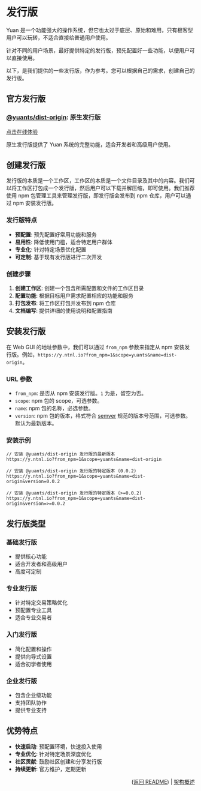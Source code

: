 # 发行版

Yuan 是一个功能强大的操作系统，但它也太过于底层、原始和难用，只有极客型用户可以玩转，不适合直接给普通用户使用。

针对不同的用户场景，最好提供特定的发行版，预先配置好一些功能，以便用户可以直接使用。

以下，是我们提供的一些发行版，作为参考。您可以根据自己的需求，创建自己的发行版。

## 官方发行版

### [@yuants/dist-origin](./packages/@yuants-dist-origin.md): 原生发行版

[点击在线体验](https://y.ntnl.io?from_npm=1&scope=yuants&name=dist-origin)

原生发行版提供了 Yuan 系统的完整功能，适合开发者和高级用户使用。

## 创建发行版

发行版的本质是一个工作区，工作区的本质是一个文件目录及其中的内容。我们可以将工作区打包成一个发行版，然后用户可以下载并解压缩，即可使用。我们推荐使用 npm 包管理工具来管理发行版，即发行版会发布到 npm 仓库，用户可以通过 npm 安装发行版。

### 发行版特点

- **预配置**: 预先配置好常用功能和服务
- **易用性**: 降低使用门槛，适合特定用户群体
- **专业化**: 针对特定场景优化配置
- **可定制**: 基于现有发行版进行二次开发

### 创建步骤

1. **创建工作区**: 创建一个包含所需配置和文件的工作区目录
2. **配置功能**: 根据目标用户需求配置相应的功能和服务
3. **打包发布**: 将工作区打包并发布到 npm 仓库
4. **文档编写**: 提供详细的使用说明和配置指南

## 安装发行版

在 Web GUI 的地址参数中，我们可以通过 `from_npm` 参数来指定从 npm 安装发行版。例如，`https://y.ntnl.io?from_npm=1&scope=yuants&name=dist-origin`。

### URL 参数

- `from_npm`: 是否从 npm 安装发行版。`1` 为是，留空为否。
- `scope`: npm 包的 scope，可选参数。
- `name`: npm 包的名称，必选参数。
- `version`: npm 包的版本，格式符合 [semver](https://semver.org/) 规范的版本号范围，可选参数。默认为最新版本。

### 安装示例

```
// 安装 @yuants/dist-origin 发行版的最新版本
https://y.ntnl.io?from_npm=1&scope=yuants&name=dist-origin

// 安装 @yuants/dist-origin 发行版的特定版本 (0.0.2)
https://y.ntnl.io?from_npm=1&scope=yuants&name=dist-origin&version=0.0.2

// 安装 @yuants/dist-origin 发行版的特定版本 (>=0.0.2)
https://y.ntnl.io?from_npm=1&scope=yuants&name=dist-origin&version=>=0.0.2
```

## 发行版类型

### 基础发行版

- 提供核心功能
- 适合开发者和高级用户
- 高度可定制

### 专业发行版

- 针对特定交易策略优化
- 预配置专业工具
- 适合专业交易者

### 入门发行版

- 简化配置和操作
- 提供向导式设置
- 适合初学者使用

### 企业发行版

- 包含企业级功能
- 支持团队协作
- 提供专业支持

## 优势特点

- **快速启动**: 预配置环境，快速投入使用
- **专业优化**: 针对特定场景深度优化
- **社区贡献**: 鼓励社区创建和分享发行版
- **持续更新**: 官方维护，定期更新

<p align="right">(<a href="../../README.md">返回 README</a>) | <a href="architecture-overview.md">架构概述</a></p>
